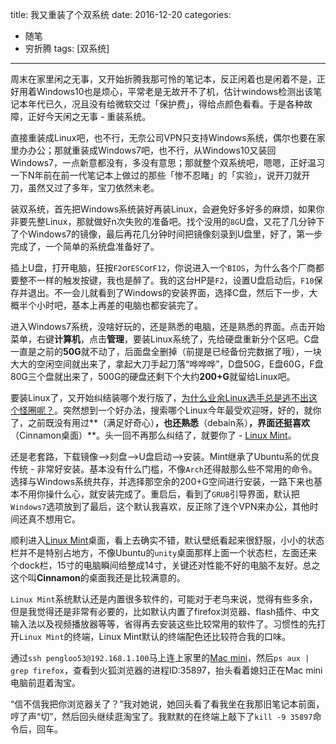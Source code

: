 title: 我又重装了个双系统
date: 2016-12-20
categories: 
- 随笔
- 穷折腾
tags: [双系统]
---

周末在家里闲之无事，又开始折腾我那可怜的笔记本，反正闲着也是闲着不是，正好用着Windows10也是烦心，平常老是无故开不了机，估计windows检测出该笔记本年代已久，况且没有给微软交过「保护费」，得给点颜色看看。于是各种故障，正好今天闲之无事 - 重装系统。
<!-- more -->
直接重装成Linux吧，也不行，无奈公司VPN只支持Windows系统，偶尔也要在家里办办公；那就重装成Windows7吧，也不行，从Windows10又装回Windows7，一点新意都没有，多没有意思；那就整个双系统吧，嗯嗯，正好温习一下N年前在前一代笔记本上做过的那些「惨不忍睹」的「实验」，说开刀就开刀，虽然又过了多年，宝刀依然未老。

装双系统，首先把Windows系统装好再装Linux，会避免好多好多的麻烦，如果你非要先整Linux，那就做好n次失败的准备吧。找个没用的`8G`U盘，又花了几分钟下了个Windows7的镜像，最后再花几分钟时间把镜像刻录到U盘里，好了，第一步完成了，一个简单的系统盘准备好了。

插上U盘，打开电脑，狂按`F2`or`ESC`or`F12`，你说进入一个`BIOS`，为什么各个厂商都要整不一样的触发按键，我也是醉了。我的这台HP是`F2`，设置U盘启动后，`F10`保存并退出。不一会儿就看到了Windows的安装界面，选择C盘，然后下一步，大概半个小时吧，基本上再差的电脑也都安装完了。

进入Windows7系统，没啥好玩的，还是熟悉的电脑，还是熟悉的界面。点击开始菜单，右键**计算机**，点击**管理**，要装Linux系统了，先给硬盘重新分个区吧。C盘一直是之前的**50G**就不动了，后面盘全删掉（前提是已经备份完数据了哦），一块大大的空闲空间就出来了，拿起大刀手起刀落“哗哗哗”，D盘50G，E盘60G，F盘80G三个盘就出来了，500G的硬盘还剩下个大约**200+G**就留给Linux吧。

要装Linux了，又开始纠结装哪个发行版了，[为什么业余Linux选手总是逃不出这个怪圈呢？](http://www.ituring.com.cn/article/196621)。突然想到一个好办法，搜索哪个Linux今年最受欢迎呀，好的，就你了，之前既没有用过**（满足好奇心）**，也还熟悉**（debain系）**，界面还挺喜欢**（Cinnamon桌面）**。头一回不再那么纠结了，就要你了 - [Linux Mint](https://www.linuxmint.com/)。

还是老套路，下载镜像—>刻盘—>U盘启动—>安装。Mint继承了Ubuntu系的优良传统 - 非常好安装。基本没有什么门槛，不像`Arch`还得敲那么些不常用的命令。选择与Windows系统共存，并选择那空余的200+G空间进行安装，一路下来也基本不用你操什么心，就安装完成了。重启后，看到了`GRUB`引导界面，默认把`Windows7`选项放到了最后，这个默认我喜欢，反正除了连个VPN来办公，其他时间还真不想用它。

顺利进入[Linux Mint](https://www.linuxmint.com/)桌面，看上去确实不错，默认壁纸看起来很舒服，小小的状态栏并不是特别占地方，不像Ubuntu的`unity`桌面那样上面一个状态栏，左面还来个dock栏，15寸的电脑瞬间给整成14寸，关键还对性能不好的电脑不友好。总之这个叫**Cinnamon**的桌面我还是比较满意的。

`Linux Mint`系统默认还是内置很多软件的，可能对于老鸟来说，觉得有些多余，但是我觉得还是非常有必要的，比如默认内置了firefox浏览器、flash插件、中文输入法以及视频播放器等等，省得再去安装这些比较常用的软件了。习惯性的先打开`Linux Mint`的终端，Linux Mint默认的终端配色还比较符合我的口味。

通过`ssh pengloo53@192.168.1.100`马上连上家里的[Mac mini](http://lupeng.me/2015/09/26/%E5%85%B6%E5%AE%9E%E6%88%91%E5%8F%AA%E6%98%AF%E4%B8%AA%E7%B3%BB%E7%BB%9F%E6%8E%A7%EF%BC%88%E5%85%AD%EF%BC%89.html)，然后`ps aux | grep firefox`，查看到火狐浏览器的进程ID:35897，抬头看着媳妇正在Mac mini电脑前逛着淘宝。

“信不信我把你浏览器关了？”我对她说，她回头看了看我坐在我那旧笔记本前面，哼了声“切”，然后回头继续逛淘宝了。我默默的在终端上敲下了`kill -9 35897`命令后，回车。